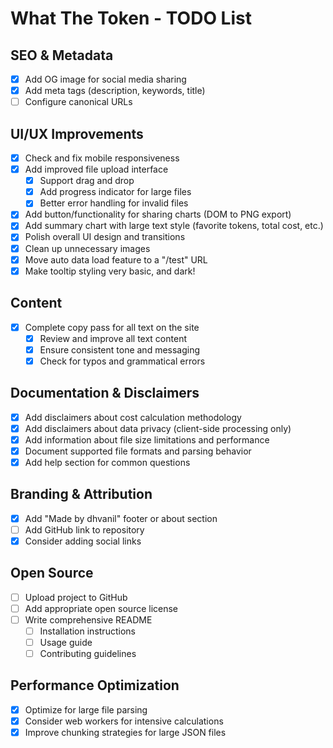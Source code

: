 # What The Token - TODO List

## SEO & Metadata
- [x] Add OG image for social media sharing
- [x] Add meta tags (description, keywords, title)
- [ ] Configure canonical URLs

## UI/UX Improvements
- [x] Check and fix mobile responsiveness
- [x] Add improved file upload interface
  - [x] Support drag and drop
  - [x] Add progress indicator for large files
  - [x] Better error handling for invalid files
- [x] Add button/functionality for sharing charts (DOM to PNG export)
- [x] Add summary chart with large text style (favorite tokens, total cost, etc.)
- [x] Polish overall UI design and transitions
- [x] Clean up unnecessary images
- [x] Move auto data load feature to a "/test" URL
- [x] Make tooltip styling very basic, and dark!

## Content
- [x] Complete copy pass for all text on the site
  - [x] Review and improve all text content
  - [x] Ensure consistent tone and messaging
  - [x] Check for typos and grammatical errors

## Documentation & Disclaimers
- [x] Add disclaimers about cost calculation methodology
- [x] Add disclaimers about data privacy (client-side processing only)
- [x] Add information about file size limitations and performance
- [x] Document supported file formats and parsing behavior
- [x] Add help section for common questions

## Branding & Attribution
- [x] Add "Made by dhvanil" footer or about section
- [ ] Add GitHub link to repository
- [x] Consider adding social links

## Open Source
- [ ] Upload project to GitHub
- [ ] Add appropriate open source license
- [ ] Write comprehensive README
  - [ ] Installation instructions
  - [ ] Usage guide
  - [ ] Contributing guidelines

## Performance Optimization
- [x] Optimize for large file parsing
- [x] Consider web workers for intensive calculations
- [x] Improve chunking strategies for large JSON files